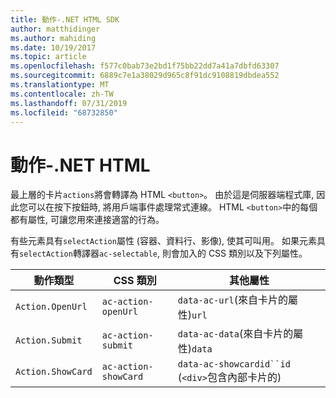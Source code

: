 ```yaml
---
title: 動作-.NET HTML SDK
author: matthidinger
ms.author: mahiding
ms.date: 10/19/2017
ms.topic: article
ms.openlocfilehash: f577c0bab73e2bd1f75bb22dd7a41a7dbfd63307
ms.sourcegitcommit: 6889c7e1a38029d965c8f91dc9108819dbdea552
ms.translationtype: MT
ms.contentlocale: zh-TW
ms.lasthandoff: 07/31/2019
ms.locfileid: "68732850"
---
```

# <a name="actions---net-html"></a>動作-.NET HTML

最上層的卡片`actions`將會轉譯為 HTML `<button>`。 由於這是伺服器端程式庫, 因此您可以在按下按鈕時, 將用戶端事件處理常式連線。 HTML `<button>`中的每個都有屬性, 可讓您用來連接適當的行為。

有些元素具有`selectAction`屬性 (容器、資料行、影像), 使其可叫用。 如果元素具有`selectAction`轉譯器`ac-selectable`, 則會加入的 CSS 類別以及下列屬性。

動作類型 | CSS 類別 | 其他屬性
---|---|---
`Action.OpenUrl` | `ac-action-openUrl` | `data-ac-url`(來自卡片的屬性)`url`
`Action.Submit` | `ac-action-submit` | `data-ac-data`(來自卡片的屬性)`data`
`Action.ShowCard` | `ac-action-showCard` | `data-ac-showcardid``id` (`<div>`包含內部卡片的)